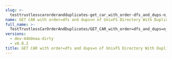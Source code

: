 ```yaml
---
slug: >-
  testtrustlesscarorderandduplicates-get_car_with_order-dfs_and_dups-n_of_unixfs_directory_with_duplicate_files
name: GET CAR with order=dfs and dups=n of UnixFS Directory With Duplicate Files
full_name: >-
  TestTrustlessCarOrderAndDuplicates/GET_CAR_with_order=dfs_and_dups=n_of_UnixFS_Directory_With_Duplicate_Files
versions:
  - dev-44b0eaa-dirty
  - v0.0.2
title: GET CAR with order=dfs and dups=n of UnixFS Directory With Duplicate Files
---
```


